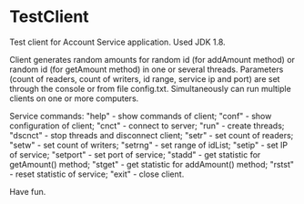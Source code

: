 TestClient
==========

Test client for Account Service application. Used JDK 1.8.

Client generates random amounts for random id (for addAmount method) or random id (for getAmount method) in one or several threads.
Parameters (count of readers, count of writers, id range, service ip and port) are set through the console or from file config.txt.
Simultaneously can run multiple clients on one or more computers.

Service commands:
"help" - show commands of client;
"conf" - show configuration of client;
"cnct" - connect to server;
"run" - create threads;
"dscnct" - stop threads and disconnect client;
"setr" - set count of readers;
"setw" - set count of writers;
"setrng" - set range of idList;
"setip" - set IP of service;
"setport" - set port of service;
"stadd" - get statistic for getAmount() method;
"stget" - get statistic for addAmount() method;
"rstst" - reset statistic of service;
"exit" - close client.

Have fun.
